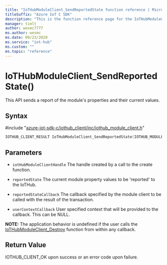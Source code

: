 ```yaml
---                             
title: "IoTHubModuleClient_SendReportedState function reference | Microsoft Docs" 
titleSuffix: "Azure IoT C SDK"            
description: "This is the function reference page for the IoTHubModuleClient_SendReportedState() function in the Azure IoT C SDK. This SDK is used with Azure IoT Hub and Azure IoT Hub Device Provisioning Service"            
manager: timlt                 
author: wesmc7777              
ms.author: wesmc               
ms.date: 09/23/2020                    
ms.service: "iot-hub"             
ms.custom: ""                
ms.topic: "reference"        
---                            
```


# IoTHubModuleClient_SendReportedState()

This API sends a report of the module's properties and their current values.

## Syntax

\#include "[azure-iot-sdk-c/iothub_client/inc/iothub_module_client.h](../iothub-module-client-h.md)"  
```C
IOTHUB_CLIENT_RESULT IoTHubModuleClient_SendReportedState(IOTHUB_MODULE_CLIENT_HANDLE  MU_IFCOMMA2);
```

## Parameters
* `iotHubModuleClientHandle` The handle created by a call to the create function. 

* `reportedState` The current module property values to be 'reported' to the IoTHub. 

* `reportedStateCallback` The callback specified by the module client to be called with the result of the transaction. 

* `userContextCallback` User specified context that will be provided to the callback. This can be NULL.

**NOTE:** The application behavior is undefined if the user calls the [IoTHubModuleClient_Destroy](../iothub-module-client-h/iothubmoduleclient-destroy.md) function from within any callback.

## Return Value
IOTHUB_CLIENT_OK upon success or an error code upon failure.

